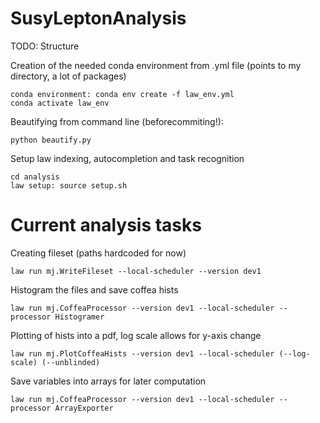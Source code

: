 # SusyLeptonAnalysis

TODO: Structure

Creation of the needed conda environment from .yml file (points to my directory, a lot of packages)
```shell
conda environment: conda env create -f law_env.yml
conda activate law_env
```

Beautifying from command line (beforecommiting!): 
```shell
python beautify.py
```

Setup law indexing, autocompletion and task recognition
```shell
cd analysis
law setup: source setup.sh
```

# Current analysis tasks

Creating fileset (paths hardcoded for now)
```shell
law run mj.WriteFileset --local-scheduler --version dev1
```

Histogram the files and save coffea hists 
```shell
law run mj.CoffeaProcessor --version dev1 --local-scheduler --processor Histogramer
```

Plotting of hists into a pdf, log scale allows for y-axis change
```shell
law run mj.PlotCoffeaHists --version dev1 --local-scheduler (--log-scale) (--unblinded) 
```

Save variables into arrays for later computation 
```shell
law run mj.CoffeaProcessor --version dev1 --local-scheduler --processor ArrayExporter
```
